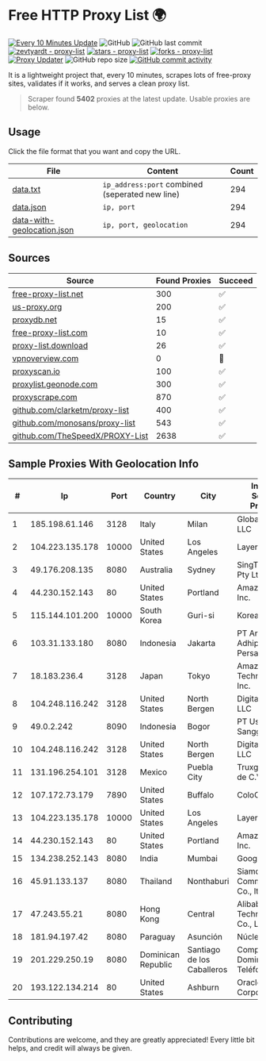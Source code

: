 
# Free HTTP Proxy List 🌍

[![Every 10 Minutes Update](https://github.com/mertguvencli/http-proxy-list/actions/workflows/main.yml/badge.svg?branch=main)](https://github.com/mertguvencli/http-proxy-list/actions/workflows/main.yml)
![GitHub](https://img.shields.io/github/license/mertguvencli/http-proxy-list)
![GitHub last commit](https://img.shields.io/github/last-commit/mertguvencli/http-proxy-list)
[![zevtyardt - proxy-list](https://img.shields.io/static/v1?label=zevtyardt&message=proxy-list&color=blue&logo=github)](https://github.com/zevtyardt/proxy-list "Go to GitHub repo")
[![stars - proxy-list](https://img.shields.io/github/stars/zevtyardt/proxy-list?style=social)](https://github.com/zevtyardt/proxy-list)
[![forks - proxy-list](https://img.shields.io/github/forks/zevtyardt/proxy-list?style=social)](https://github.com/zevtyardt/proxy-list)
[![Proxy Updater](https://github.com/zevtyardt/proxy-list/workflows/Proxy%20Updater/badge.svg)](https://github.com/zevtyardt/proxy-list/actions?query=workflow:"Proxy+Updater")
![GitHub repo size](https://img.shields.io/github/repo-size/zevtyardt/proxy-list)
[![GitHub commit activity](https://img.shields.io/github/commit-activity/m/zevtyardt/proxy-list?logo=commits)](https://github.com/zevtyardt/proxy-list/commits/main)

It is a lightweight project that, every 10 minutes, scrapes lots of free-proxy sites, validates if it works, and serves a clean proxy list.

> Scraper found **5402** proxies at the latest update. Usable proxies are below.

## Usage

Click the file format that you want and copy the URL.

|File|Content|Count|
|----|-------|-----|
|[data.txt](https://raw.githubusercontent.com/mertguvencli/http-proxy-list/main/proxy-list/data.txt)|`ip_address:port` combined (seperated new line)|294|
|[data.json](https://raw.githubusercontent.com/mertguvencli/http-proxy-list/main/proxy-list/data.json)|`ip, port`|294|
|[data-with-geolocation.json](https://raw.githubusercontent.com/mertguvencli/http-proxy-list/main/proxy-list/data-with-geolocation.json)|`ip, port, geolocation`|294|

## Sources

|Source|Found Proxies|Succeed|
|------|-------------|-------|
|[free-proxy-list.net](https://free-proxy-list.net)|300|✅|
|[us-proxy.org](https://www.us-proxy.org)|200|✅|
|[proxydb.net](http://proxydb.net)|15|✅|
|[free-proxy-list.com](https://free-proxy-list.com/?page=&port=&type%5B%5D=http&type%5B%5D=https&up_time=0&search=Search)|10|✅|
|[proxy-list.download](https://www.proxy-list.download/HTTP)|26|✅|
|[vpnoverview.com](https://vpnoverview.com/privacy/anonymous-browsing/free-proxy-servers)|0|🚫|
|[proxyscan.io](https://www.proxyscan.io)|100|✅|
|[proxylist.geonode.com](https://proxylist.geonode.com/api/proxy-list?limit=300&page=1&sort_by=lastChecked&sort_type=desc&protocols=http,https)|300|✅|
|[proxyscrape.com](https://api.proxyscrape.com/v2/?request=displayproxies&protocol=http&timeout=10000&country=all&ssl=all&anonymity=all)|870|✅|
|[github.com/clarketm/proxy-list](https://raw.githubusercontent.com/clarketm/proxy-list/master/proxy-list-raw.txt)|400|✅|
|[github.com/monosans/proxy-list](https://raw.githubusercontent.com/monosans/proxy-list/main/proxies/http.txt)|543|✅|
|[github.com/TheSpeedX/PROXY-List](https://raw.githubusercontent.com/TheSpeedX/PROXY-List/master/http.txt)|2638|✅|


## Sample Proxies With Geolocation Info

|#|Ip|Port|Country|City|Internet Service Provider|
|-|--|----|-------|----|-------------------------|
|1|185.198.61.146|3128|Italy|Milan|Global Router LLC|
|2|104.223.135.178|10000|United States|Los Angeles|LayerHost|
|3|49.176.208.135|8080|Australia|Sydney|SingTel Optus Pty Ltd|
|4|44.230.152.143|80|United States|Portland|Amazon.com, Inc.|
|5|115.144.101.200|10000|South Korea|Guri-si|Korea Telecom|
|6|103.31.133.180|8080|Indonesia|Jakarta|PT Arthatama Adhiprima Persada|
|7|18.183.236.4|3128|Japan|Tokyo|Amazon Technologies Inc.|
|8|104.248.116.242|3128|United States|North Bergen|DigitalOcean, LLC|
|9|49.0.2.242|8090|Indonesia|Bogor|PT Usaha Adi Sanggoro|
|10|104.248.116.242|3128|United States|North Bergen|DigitalOcean, LLC|
|11|131.196.254.101|3128|Mexico|Puebla City|Truxgo S. R.L. de C.V.|
|12|107.172.73.179|7890|United States|Buffalo|ColoCrossing|
|13|104.223.135.178|10000|United States|Los Angeles|LayerHost|
|14|44.230.152.143|80|United States|Portland|Amazon.com, Inc.|
|15|134.238.252.143|8080|India|Mumbai|Google LLC|
|16|45.91.133.137|8080|Thailand|Nonthaburi|Siamdata Communication Co., ltd.|
|17|47.243.55.21|8080|Hong Kong|Central|Alibaba (US) Technology Co., Ltd.|
|18|181.94.197.42|8080|Paraguay|Asunción|Núcleo S.A.|
|19|201.229.250.19|8080|Dominican Republic|Santiago de los Caballeros|Compañía Dominicana de Teléfonos S. A.|
|20|193.122.134.214|80|United States|Ashburn|Oracle Corporation|



## Contributing

Contributions are welcome, and they are greatly appreciated! Every
little bit helps, and credit will always be given.

